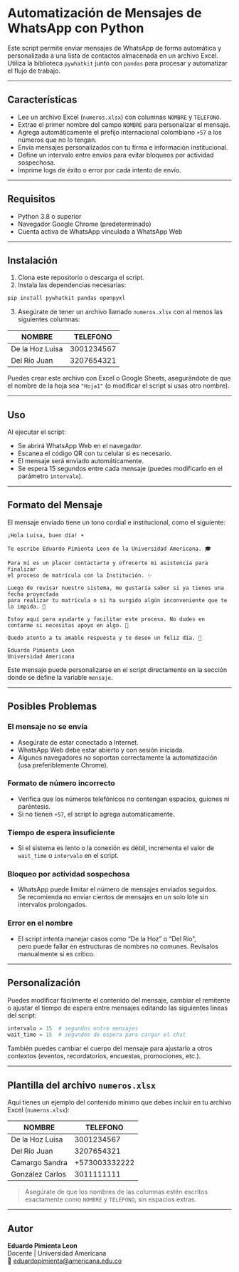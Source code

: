 # Automatización de Mensajes de WhatsApp con Python

Este script permite enviar mensajes de WhatsApp de forma automática y personalizada a una lista de contactos almacenada en un archivo Excel. Utiliza la biblioteca `pywhatkit` junto con `pandas` para procesar y automatizar el flujo de trabajo.

---

## Características

- Lee un archivo Excel (`numeros.xlsx`) con columnas `NOMBRE` y `TELEFONO`.
- Extrae el primer nombre del campo `NOMBRE` para personalizar el mensaje.
- Agrega automáticamente el prefijo internacional colombiano `+57` a los números que no lo tengan.
- Envía mensajes personalizados con tu firma e información institucional.
- Define un intervalo entre envíos para evitar bloqueos por actividad sospechosa.
- Imprime logs de éxito o error por cada intento de envío.

---

## Requisitos

- Python 3.8 o superior
- Navegador Google Chrome (predeterminado)
- Cuenta activa de WhatsApp vinculada a WhatsApp Web

---

## Instalación

1. Clona este repositorio o descarga el script.
2. Instala las dependencias necesarias:

```bash
pip install pywhatkit pandas openpyxl
```

3. Asegúrate de tener un archivo llamado `numeros.xlsx` con al menos las siguientes columnas:

| NOMBRE           | TELEFONO    |
|------------------|-------------|
| De la Hoz Luisa  | 3001234567  |
| Del Río Juan     | 3207654321  |

Puedes crear este archivo con Excel o Google Sheets, asegurándote de que el nombre de la hoja sea `"Hoja1"` (o modificar el script si usas otro nombre).

---

## Uso

Al ejecutar el script:

- Se abrirá WhatsApp Web en el navegador.
- Escanea el código QR con tu celular si es necesario.
- El mensaje será enviado automáticamente.
- Se espera 15 segundos entre cada mensaje (puedes modificarlo en el parámetro `intervalo`).

---

## Formato del Mensaje

El mensaje enviado tiene un tono cordial e institucional, como el siguiente:

```
¡Hola Luisa, buen día! ☀️

Te escribe Eduardo Pimienta Leon de la Universidad Americana. 🎓

Para mí es un placer contactarte y ofrecerte mi asistencia para finalizar
el proceso de matrícula con la Institución. ✨

Luego de revisar nuestro sistema, me gustaría saber si ya tienes una fecha proyectada
para realizar tu matrícula o si ha surgido algún inconveniente que te lo impida. 📆

Estoy aquí para ayudarte y facilitar este proceso. No dudes en contarme si necesitas apoyo en algo. 🤝

Quedo atento a tu amable respuesta y te deseo un feliz día. 🌟

Eduardo Pimienta Leon  
Universidad Americana
```

Este mensaje puede personalizarse en el script directamente en la sección donde se define la variable `mensaje`.

---

## Posibles Problemas

### El mensaje no se envía

- Asegúrate de estar conectado a Internet.
- WhatsApp Web debe estar abierto y con sesión iniciada.
- Algunos navegadores no soportan correctamente la automatización (usa preferiblemente Chrome).

### Formato de número incorrecto

- Verifica que los números telefónicos no contengan espacios, guiones ni paréntesis.
- Si no tienen `+57`, el script lo agrega automáticamente.

### Tiempo de espera insuficiente

- Si el sistema es lento o la conexión es débil, incrementa el valor de `wait_time` o `intervalo` en el script.

### Bloqueo por actividad sospechosa

- WhatsApp puede limitar el número de mensajes enviados seguidos.  
  Se recomienda no enviar cientos de mensajes en un solo lote sin intervalos prolongados.

### Error en el nombre

- El script intenta manejar casos como “De la Hoz” o “Del Río”,  
  pero puede fallar en estructuras de nombres no comunes. Revísalos manualmente si es crítico.

---

## Personalización

Puedes modificar fácilmente el contenido del mensaje, cambiar el remitente o ajustar el tiempo de espera entre mensajes editando las siguientes líneas del script:

```python
intervalo = 15  # segundos entre mensajes
wait_time = 15  # segundos de espera para cargar el chat
```

También puedes cambiar el cuerpo del mensaje para ajustarlo a otros contextos (eventos, recordatorios, encuestas, promociones, etc.).

---

## Plantilla del archivo `numeros.xlsx`

Aquí tienes un ejemplo del contenido mínimo que debes incluir en tu archivo Excel (`numeros.xlsx`):

| NOMBRE           | TELEFONO     |
|------------------|--------------|
| De la Hoz Luisa  | 3001234567   |
| Del Río Juan     | 3207654321   |
| Camargo Sandra   | +573003332222 |
| González Carlos  | 3011111111   |

> Asegúrate de que los nombres de las columnas estén escritos exactamente como `NOMBRE` y `TELEFONO`, sin espacios extras.

---

## Autor

**Eduardo Pimienta Leon**  
Docente | Universidad Americana  
📧 eduardopimienta@americana.edu.co
